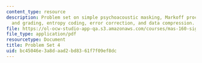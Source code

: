 ```yaml
---
content_type: resource
description: Problem set on simple psychoacoustic masking, Markoff processes, entropy,
  and grading, entropy coding, error correction, and data compression.
file: https://ol-ocw-studio-app-qa.s3.amazonaws.com/courses/mas-160-signals-systems-and-information-for-media-technology-fall-2007/bc45046e3a8daad2bd8361f7f09ef8dc_ps4.pdf
file_type: application/pdf
resourcetype: Document
title: Problem Set 4
uid: bc45046e-3a8d-aad2-bd83-61f7f09ef8dc
---
```

